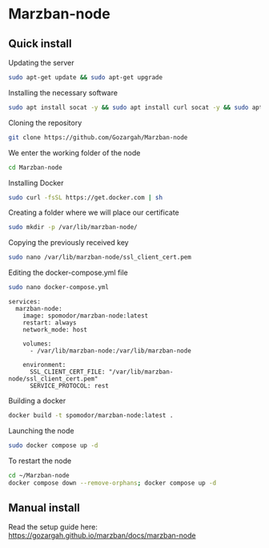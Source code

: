 # Marzban-node

## Quick install
Updating the server
```bash
sudo apt-get update && sudo apt-get upgrade
```

Installing the necessary software
```bash
sudo apt install socat -y && sudo apt install curl socat -y && sudo apt install git -y
```

Cloning the repository
```bash
git clone https://github.com/Gozargah/Marzban-node
```

We enter the working folder of the node
```bash
cd Marzban-node
```

Installing Docker
```bash
sudo curl -fsSL https://get.docker.com | sh
```

Creating a folder where we will place our certificate
```bash
sudo mkdir -p /var/lib/marzban-node/
```

Copying the previously received key
```bash
sudo nano /var/lib/marzban-node/ssl_client_cert.pem
```

Editing the docker-compose.yml file
```bash
sudo nano docker-compose.yml
```
```
services:
  marzban-node:
    image: spomodor/marzban-node:latest
    restart: always
    network_mode: host

    volumes:
      - /var/lib/marzban-node:/var/lib/marzban-node

    environment:
      SSL_CLIENT_CERT_FILE: "/var/lib/marzban-node/ssl_client_cert.pem"
      SERVICE_PROTOCOL: rest
```

Building a docker
```bash
docker build -t spomodor/marzban-node:latest .
```

Launching the node
```bash
sudo docker compose up -d
```

To restart the node
```bash
cd ~/Marzban-node
docker compose down --remove-orphans; docker compose up -d
```
## Manual install
Read the setup guide here: https://gozargah.github.io/marzban/docs/marzban-node

